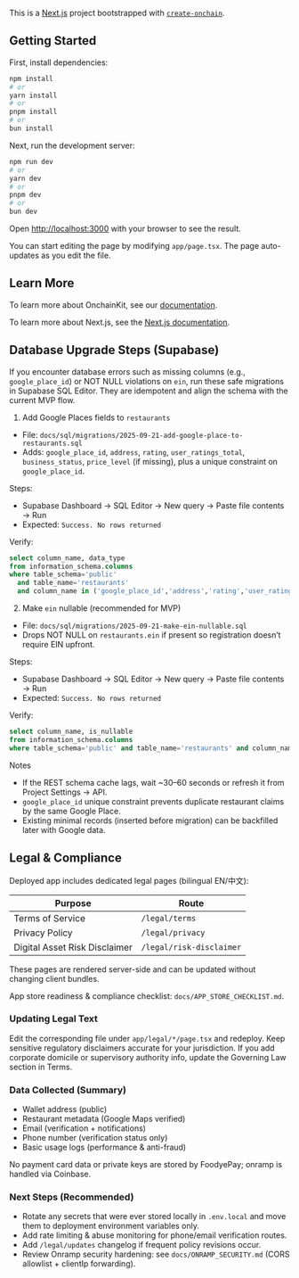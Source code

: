 This is a [Next.js](https://nextjs.org) project bootstrapped with [`create-onchain`]().


## Getting Started

First, install dependencies:

```bash
npm install
# or
yarn install
# or
pnpm install
# or
bun install
```

Next, run the development server:

```bash
npm run dev
# or
yarn dev
# or
pnpm dev
# or
bun dev
```

Open [http://localhost:3000](http://localhost:3000) with your browser to see the result.

You can start editing the page by modifying `app/page.tsx`. The page auto-updates as you edit the file.


## Learn More

To learn more about OnchainKit, see our [documentation](https://onchainkit.xyz/getting-started).

To learn more about Next.js, see the [Next.js documentation](https://nextjs.org/docs).


## Database Upgrade Steps (Supabase)

If you encounter database errors such as missing columns (e.g., `google_place_id`) or NOT NULL violations on `ein`, run these safe migrations in Supabase SQL Editor. They are idempotent and align the schema with the current MVP flow.

1) Add Google Places fields to `restaurants`

- File: `docs/sql/migrations/2025-09-21-add-google-place-to-restaurants.sql`
- Adds: `google_place_id`, `address`, `rating`, `user_ratings_total`, `business_status`, `price_level` (if missing), plus a unique constraint on `google_place_id`.

Steps:
- Supabase Dashboard → SQL Editor → New query → Paste file contents → Run
- Expected: `Success. No rows returned`

Verify:
```sql
select column_name, data_type
from information_schema.columns
where table_schema='public'
  and table_name='restaurants'
  and column_name in ('google_place_id','address','rating','user_ratings_total','business_status','price_level');
```

2) Make `ein` nullable (recommended for MVP)

- File: `docs/sql/migrations/2025-09-21-make-ein-nullable.sql`
- Drops NOT NULL on `restaurants.ein` if present so registration doesn’t require EIN upfront.

Steps:
- Supabase Dashboard → SQL Editor → New query → Paste file contents → Run
- Expected: `Success. No rows returned`

Verify:
```sql
select column_name, is_nullable
from information_schema.columns
where table_schema='public' and table_name='restaurants' and column_name='ein';
```

Notes
- If the REST schema cache lags, wait ~30–60 seconds or refresh it from Project Settings → API.
- `google_place_id` unique constraint prevents duplicate restaurant claims by the same Google Place.
- Existing minimal records (inserted before migration) can be backfilled later with Google data.

## Legal & Compliance

Deployed app includes dedicated legal pages (bilingual EN/中文):

| Purpose | Route |
|---------|-------|
| Terms of Service | `/legal/terms` |
| Privacy Policy | `/legal/privacy` |
| Digital Asset Risk Disclaimer | `/legal/risk-disclaimer` |

These pages are rendered server-side and can be updated without changing client bundles.

App store readiness & compliance checklist: `docs/APP_STORE_CHECKLIST.md`.

### Updating Legal Text
Edit the corresponding file under `app/legal/*/page.tsx` and redeploy. Keep sensitive regulatory disclaimers accurate for your jurisdiction. If you add corporate domicile or supervisory authority info, update the Governing Law section in Terms.

### Data Collected (Summary)
- Wallet address (public)
- Restaurant metadata (Google Maps verified)
- Email (verification + notifications)
- Phone number (verification status only)
- Basic usage logs (performance & anti-fraud)

No payment card data or private keys are stored by FoodyePay; onramp is handled via Coinbase.

### Next Steps (Recommended)
- Rotate any secrets that were ever stored locally in `.env.local` and move them to deployment environment variables only.
- Add rate limiting & abuse monitoring for phone/email verification routes.
- Add `/legal/updates` changelog if frequent policy revisions occur.
 - Review Onramp security hardening: see `docs/ONRAMP_SECURITY.md` (CORS allowlist + clientIp forwarding).
